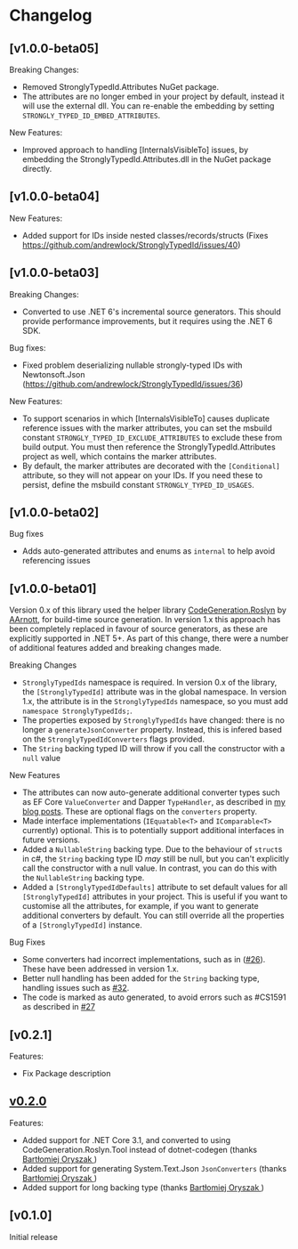 # Changelog

## [v1.0.0-beta05]

Breaking Changes:
* Removed StronglyTypedId.Attributes NuGet package.
* The attributes are no longer embed in your project by default, instead it will use the external dll. You can re-enable the embedding by setting `STRONGLY_TYPED_ID_EMBED_ATTRIBUTES`.

New Features:

* Improved approach to handling [InternalsVisibleTo] issues, by embedding the StronglyTypedId.Attributes.dll in the NuGet package directly.

## [v1.0.0-beta04]

New Features:

* Added support for IDs inside nested classes/records/structs (Fixes https://github.com/andrewlock/StronglyTypedId/issues/40)
 
## [v1.0.0-beta03]

Breaking Changes:

* Converted to use .NET 6's incremental source generators. This should provide performance improvements, but it requires using the .NET 6 SDK.

Bug fixes:

* Fixed problem deserializing nullable strongly-typed IDs with Newtonsoft.Json (https://github.com/andrewlock/StronglyTypedId/issues/36)

New Features:

* To support scenarios in which [InternalsVisibleTo] causes duplicate reference issues with the marker attributes, you can set the msbuild constant `STRONGLY_TYPED_ID_EXCLUDE_ATTRIBUTES` to exclude these from build output. You must then reference the StronglyTypedId.Attributes project as well, which contains the marker attributes.
* By default, the marker attributes are decorated with the `[Conditional]` attribute, so they will not appear on your IDs. If you need these to persist, define the msbuild constant `STRONGLY_TYPED_ID_USAGES`.

## [v1.0.0-beta02]

Bug fixes

* Adds auto-generated attributes and enums as `internal` to help avoid referencing issues

## [v1.0.0-beta01]

Version 0.x of this library used the helper library [CodeGeneration.Roslyn](https://github.com/AArnott/CodeGeneration.Roslyn) by [AArnott](https://github.com/AArnott), for build-time source generation. In version 1.x this approach has been completely replaced in favour of source generators, as these are explicitly supported in .NET 5+. As part of this change, there were a number of additional features added and breaking changes made.

Breaking Changes

* `StronglyTypedIds` namespace is required. In version 0.x of the library, the `[StronglyTypedId]` attribute was in the global namespace. In version 1.x, the attribute is in the `StronglyTypedIds` namespace, so you must add `namespace StronglyTypedIds;`.
* The properties exposed by `StronglyTypedIds` have changed: there is no longer a `generateJsonConverter` property. Instead, this is infered based on the `StronglyTypedIdConverters` flags provided.
* The `String` backing typed ID will throw if you call the constructor with a `null` value

New Features

* The attributes can now auto-generate additional converter types such as EF Core `ValueConverter` and Dapper `TypeHandler`, as described in [my blog posts](https://andrewlock.net/series/using-strongly-typed-entity-ids-to-avoid-primitive-obsession/). These are optional flags on the `converters` property.
* Made interface implementations (`IEquatable<T>` and `IComparable<T>` currently) optional. This is to potentially support additional interfaces in future versions.
* Added a `NullableString` backing type. Due to the behaviour of `struct`s in c#, the `String` backing type ID _may_ still be null, but you can't explicitly call the constructor with a null value. In contrast, you can do this with the `NullableString` backing type.
* Added a `[StronglyTypedIdDefaults]` attribute to set default values for all `[StronglyTypedId]` attributes in your project. This is useful if you want to customise all the attributes, for example, if you want to generate additional converters by default. You can still override all the properties of a `[StronglyTypedId]` instance.

Bug Fixes

* Some converters had incorrect implementations, such as in ([#26](https://github.com/andrewlock/StronglyTypedId/issues/24)). These have been addressed in version 1.x.
* Better null handling has been added for the `String` backing type, handling issues such as [#32](https://github.com/andrewlock/StronglyTypedId/issues/32).
* The code is marked as auto generated, to avoid errors such as #CS1591 as described in [#27](https://github.com/andrewlock/StronglyTypedId/issues/27)

## [v0.2.1]

Features:

* Fix Package description

## [v0.2.0]

Features:

* Added support for .NET Core 3.1, and converted to using CodeGeneration.Roslyn.Tool instead of dotnet-codegen (thanks [Bartłomiej Oryszak
](https://github.com/vebbo2))
* Added support for generating System.Text.Json `JsonConverters` (thanks [Bartłomiej Oryszak
](https://github.com/vebbo2))
* Added support for long backing type (thanks [Bartłomiej Oryszak
](https://github.com/vebbo2))

## [v0.1.0]

Initial release

[v0.2.0]: https://github.com/andrewlock/StronglyTypedId/compare/v0.1.0...v0.2.0